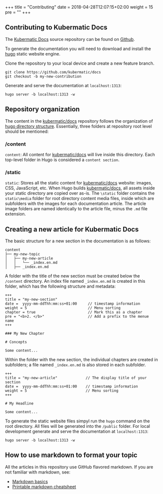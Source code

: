 +++
title = "Contributing"
date = 2018-04-28T12:07:15+02:00
weight = 15
pre = "<b></b>"
+++

## Contributing to Kubermatic Docs

The [Kubermatic Docs](http://docs.kubermatic.io) source repository can be found on [Github](https://github.com/kubermatic/docs).

To generate the documentation you will need to download and install the [hugo](https://gohugo.io/overview/installing/) static website engine.

Clone the repository to your local device and create a new feature branch.

```
git clone https://github.com/kubermatic/docs
git checkout -b my-new-contribution
```

Generate and serve the documentation at `localhost:1313`:

```
hugo server -b localhost:1313 -w
```

## Repository organization
The content in the [kubermatic/docs](https://github.com/kubermatic/docs) repository follows the organization of [hugo directory structure](https://gohugo.io/getting-started/directory-structure/). Essentially, three folders at repository root level should be mentioned:

### /content
`content`: All content for [kubermatic/docs](https://github.com/kubermatic/docs) will live inside this directory. Each top-level folder in Hugo is considered a `content section`.

### /static

`static`: Stores all the static content for [kubermatic/docs](https://github.com/kubermatic/docs) website: images, CSS, JavaScript, etc. When Hugo builds [kubermatic/docs](https://github.com/kubermatic/docs), all assets inside your static directory are copied over as-is. The `\static` folder contains the `static\media` folder for root directory content media files, inside which are subfolders with the images for each documentation article. The article image folders are named identically to the article file, minus the `.md` file extension.

## Creating a new article for Kubermatic Docs

The basic structure for a new section in the documentation is as follows:

```
content
├── my-new-topic
│   ├── my-new-article
│   │   └── _index.en.md
│   ├── _index.en.md

```

A folder with the title of the new section must be created below the `/content` directory. An index file named `_index.en.md` is created in this folder, which has the following structure and metadata:

```
+++
title = "my-new-section"
date =  yyyy-mm-ddThh:mm:ss+01:00     // timestamp information
weight = 5                            // Menu sorting
chapter = true                        // Mark this as a chapter
pre = "<b>2. </b>"                    // Add a prefix to the menue name
+++

### My New Chapter

# Concepts

Some content...
```

Within the folder with the new section, the individual chapters are created in subfolders; a file named `_index.en.md` is also stored in each subfolder.

```
+++
title = "my-new-article"             // The display title of your section
date =  yyyy-mm-ddThh:mm:ss+01:00    // timestamp information
weight = 5                           // Menu sorting
+++

# My Headline

Some content...
```

To generate the static website files simpyl run the `hugo` command on the root directory. All files will be generated into the `/public` folder. For local development generate and serve the documentation at `localhost:1313`:

```
hugo server -b localhost:1313 -w
```

## How to use markdown to format your topic
All the articles in this repository use GitHub flavored markdown. If you are not familiar with markdown, see:

* [Markdown basics](https://help.github.com/articles/markdown-basics/)
* [Printable markdown cheatsheet](https://guides.github.com/pdfs/markdown-cheatsheet-online.pdf)
